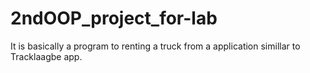 # 2ndOOP_project_for-lab
It is basically a program  to renting a truck from a application simillar to Tracklaagbe app.
